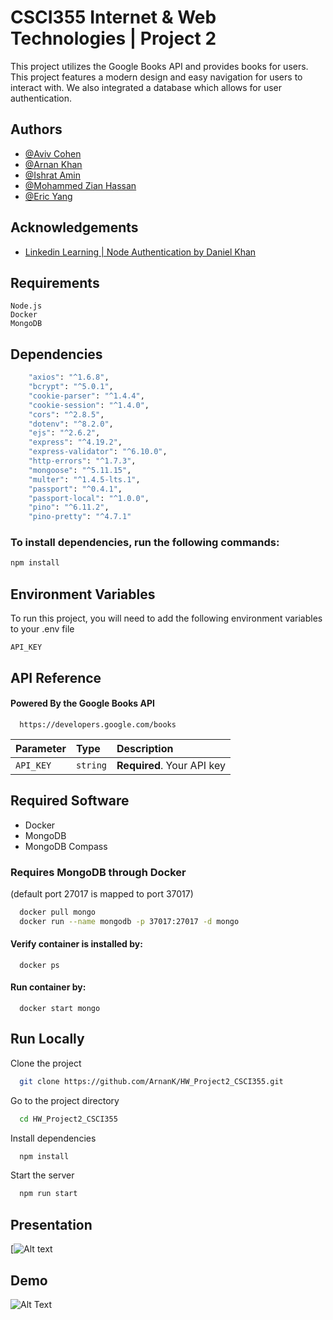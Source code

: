 
# CSCI355 Internet & Web Technologies | Project 2

This project utilizes the Google Books API and provides books for users. This project features a modern design and easy navigation for users to interact with. We also integrated a database which allows for user authentication.

## Authors

- [@Aviv Cohen](https://github.com/acohen31)
- [@Arnan Khan](https://github.com/ArnanK)
- [@Ishrat Amin](https://github.com/Ishrat24)
- [@Mohammed Zian Hassan](https://github.com/sugarcane1001)
- [@Eric Yang](https://github.com/BenevolentBurger)


## Acknowledgements

 - [Linkedin Learning | Node Authentication by Daniel Khan](https://github.com/LinkedInLearning/node-authentication-2881188)

## Requirements
```
Node.js
Docker
MongoDB
```
## Dependencies



```bash
    "axios": "^1.6.8",
    "bcrypt": "^5.0.1",
    "cookie-parser": "^1.4.4",
    "cookie-session": "^1.4.0",
    "cors": "^2.8.5",
    "dotenv": "^8.2.0",
    "ejs": "^2.6.2",
    "express": "^4.19.2",
    "express-validator": "^6.10.0",
    "http-errors": "^1.7.3",
    "mongoose": "^5.11.15",
    "multer": "^1.4.5-lts.1",
    "passport": "^0.4.1",
    "passport-local": "^1.0.0",
    "pino": "^6.11.2",
    "pino-pretty": "^4.7.1"
```


### To install dependencies, run the following commands:
```bash
npm install
```
## Environment Variables

To run this project, you will need to add the following environment variables to your .env file

`API_KEY`

## API Reference

#### Powered By the Google Books API

```http
  https://developers.google.com/books
```

| Parameter | Type     | Description                |
| :-------- | :------- | :------------------------- |
| `API_KEY` | `string` | **Required**. Your API key |


## Required Software
- Docker
- MongoDB
- MongoDB Compass


### Requires MongoDB through Docker
(default port 27017 is mapped to port 37017)
```bash
  docker pull mongo
  docker run --name mongodb -p 37017:27017 -d mongo
```

#### Verify container is installed by:
```
  docker ps
```

#### Run container by:
```
  docker start mongo
```


## Run Locally

Clone the project

```bash
  git clone https://github.com/ArnanK/HW_Project2_CSCI355.git
```

Go to the project directory

```bash
  cd HW_Project2_CSCI355
```

Install dependencies

```bash
  npm install
```

Start the server

```bash
  npm run start
```


## Presentation
[![Alt text]()


## Demo

![Alt Text]()

